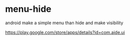 # menu-hide
android make a simple menu than hide and make visibility



https://play.google.com/store/apps/details?id=com.aide.ui



